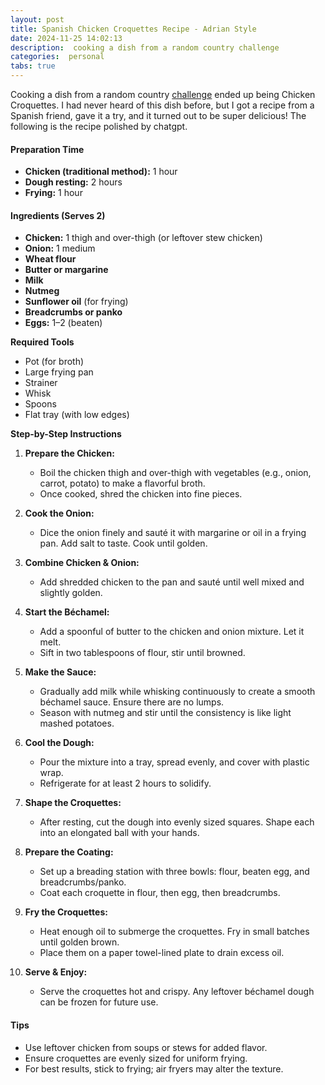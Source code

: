 ```yaml
---
layout: post
title: Spanish Chicken Croquettes Recipe - Adrian Style
date: 2024-11-25 14:02:13
description:  cooking a dish from a random country challenge
categories:  personal
tabs: true
---
```


Cooking a dish from a random country [challenge](https://aradar.blog/blog/2024/Small-light-challanges/) ended up being Chicken Croquettes. I had never heard of this dish before, but I got a recipe from a Spanish friend, gave it a try, and it turned out to be super delicious! The following is the recipe polished by chatgpt.

#### **Preparation Time**
- **Chicken (traditional method):** 1 hour
- **Dough resting:** 2 hours
- **Frying:** 1 hour


#### **Ingredients (Serves 2)**
- **Chicken:** 1 thigh and over-thigh (or leftover stew chicken)
- **Onion:** 1 medium
- **Wheat flour**
- **Butter or margarine**
- **Milk**
- **Nutmeg**
- **Sunflower oil** (for frying)
- **Breadcrumbs or panko**
- **Eggs:** 1–2 (beaten)

**Required Tools**
- Pot (for broth)
- Large frying pan
- Strainer
- Whisk
- Spoons
- Flat tray (with low edges)

**Step-by-Step Instructions**

1. **Prepare the Chicken:**
   - Boil the chicken thigh and over-thigh with vegetables (e.g., onion, carrot, potato) to make a flavorful broth.
   - Once cooked, shred the chicken into fine pieces.

2. **Cook the Onion:**
   - Dice the onion finely and sauté it with margarine or oil in a frying pan. Add salt to taste. Cook until golden.

3. **Combine Chicken & Onion:**
   - Add shredded chicken to the pan and sauté until well mixed and slightly golden.

4. **Start the Béchamel:**
   - Add a spoonful of butter to the chicken and onion mixture. Let it melt.
   - Sift in two tablespoons of flour, stir until browned.

5. **Make the Sauce:**
   - Gradually add milk while whisking continuously to create a smooth béchamel sauce. Ensure there are no lumps.
   - Season with nutmeg and stir until the consistency is like light mashed potatoes.

6. **Cool the Dough:**
   - Pour the mixture into a tray, spread evenly, and cover with plastic wrap.
   - Refrigerate for at least 2 hours to solidify.

7. **Shape the Croquettes:**
   - After resting, cut the dough into evenly sized squares. Shape each into an elongated ball with your hands.

8. **Prepare the Coating:**
   - Set up a breading station with three bowls: flour, beaten egg, and breadcrumbs/panko.
   - Coat each croquette in flour, then egg, then breadcrumbs.

9. **Fry the Croquettes:**
   - Heat enough oil to submerge the croquettes. Fry in small batches until golden brown.
   - Place them on a paper towel-lined plate to drain excess oil.

10. **Serve & Enjoy:**
    - Serve the croquettes hot and crispy. Any leftover béchamel dough can be frozen for future use.

#### Tips
- Use leftover chicken from soups or stews for added flavor.
- Ensure croquettes are evenly sized for uniform frying.
- For best results, stick to frying; air fryers may alter the texture.